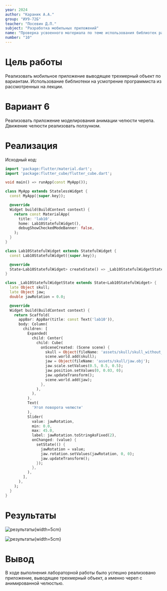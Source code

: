 ```yaml
---
year: 2024
author: "Караник А.А."
group: "ИУ9-72Б"
teacher: "Посевин Д.П."
subject: "Разработка мобильных приложений"
name: "Проверка усвоенного материала по теме использования библиотек работы с 3D объектами"
number: "10"
---
```


# Цель работы

Реализовать мобильное приложение выводящее трехмерный объект по вариантам. Использование библиотеки на усмотрение программиста из рассмотренных на лекции.

# Вариант 6

Реализовать приложение моделирования анимации челюсти черепа. Движение челюсти реализовать ползунком.

# Реализация

Исходный код:
```dart
import 'package:flutter/material.dart';
import 'package:flutter_cube/flutter_cube.dart';

void main() => runApp(const MyApp());

class MyApp extends StatelessWidget {
  const MyApp({super.key});

  @override
  Widget build(BuildContext context) {
    return const MaterialApp(
      title: 'lab10',
      home: Lab10StatefulWidget(),
      debugShowCheckedModeBanner: false,
    );
  }
}

class Lab10StatefulWidget extends StatefulWidget {
  const Lab10StatefulWidget({super.key});

  @override
  State<Lab10StatefulWidget> createState() => _Lab10StatefulWidgetState();
}

class _Lab10StatefulWidgetState extends State<Lab10StatefulWidget> {
  late Object skull;
  late Object jaw;
  double jawRotation = 0.0;

  @override
  Widget build(BuildContext context) {
    return Scaffold(
      appBar: AppBar(title: const Text('lab10')),
      body: Column(
        children: [
          Expanded(
            child: Center(
              child: Cube(
                onSceneCreated: (Scene scene) {
                  skull = Object(fileName: 'assets/skull/skull_without_jaw.obj');
                  scene.world.add(skull);
                  jaw = Object(fileName: 'assets/skull/jaw.obj');
                  jaw.scale.setValues(0.5, 0.5, 0.5);
                  jaw.position.setValues(0, 0.03, 0);
                  jaw.updateTransform();
                  scene.world.add(jaw);
                },
              ),
            ),
          ),
          Text(
            'Угол поворота челюсти'
          ),
          Slider(
            value: jawRotation,
            min: 0.0,
            max: 45.0,
            label: jawRotation.toStringAsFixed(2),
            onChanged: (value) {
              setState(() {
                jawRotation = value;
                jaw.rotation.setValues(jawRotation, 0, 0);
                jaw.updateTransform();
              });
            },
          ),
        ],
      ),
    );
  }
}

```

# Результаты

![результаты](1.jpg){width=5cm}

![результаты](2.jpg){width=5cm}

# Вывод

В ходе выполнения лабораторной работы было успешно реализовано приложение, выводящее трехмерный объект, а именно череп с анимированной челюстью.